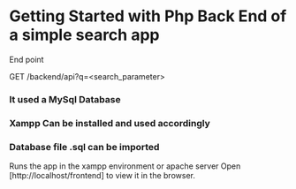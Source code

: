 # Getting Started with Php Back End of a simple search app

End point

GET
/backend/api?q=<search_parameter>


### It used a MySql Database
### Xampp Can be installed and used accordingly
### Database file .sql can be imported 


Runs the app in the xampp environment or apache server
Open [http://localhost/frontend] to view it in the browser.


